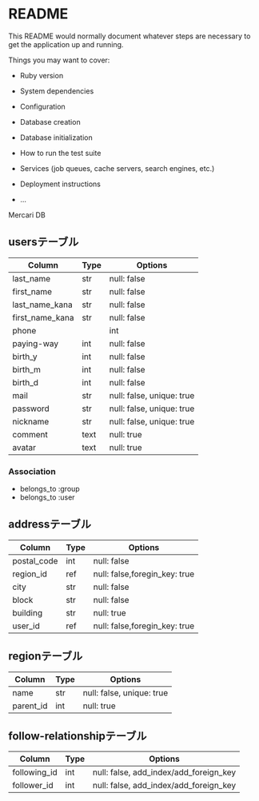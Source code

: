 # README

This README would normally document whatever steps are necessary to get the
application up and running.

Things you may want to cover:

* Ruby version

* System dependencies

* Configuration

* Database creation

* Database initialization

* How to run the test suite

* Services (job queues, cache servers, search engines, etc.)

* Deployment instructions

* ...

Mercari DB

## usersテーブル

|Column|Type|Options|
|------|----|-------|
|last_name|str|null: false|
|first_name|str|null: false|
|last_name_kana|str|null: false|
|first_name_kana|str|null: false|
|phone||int|null: false, unique: true|
|paying-way|int|null: false|
|birth_y|int|null: false|
|birth_m|int|null: false|
|birth_d|int|null: false|
|mail|str|null: false, unique: true|
|password|str|null: false, unique: true|
|nickname|str|null: false, unique: true|
|comment|text|null: true|
|avatar|text|null: true|

### Association
- belongs_to :group
- belongs_to :user

## addressテーブル

|Column|Type|Options|
|------|----|-------|
|postal_code|int|null: false|
|region_id|ref|null: false,foregin_key: true|
|city|str|null: false|
|block|str|null: false|
|building|str|null: true|
|user_id|ref|null: false,foregin_key: true|

## regionテーブル
|Column|Type|Options|
|------|----|-------|
|name|str|null: false, unique: true|
|parent_id|int|null: true|

## follow-relationshipテーブル
|Column|Type|Options|
|------|----|-------|
|following_id|int|null: false, add_index/add_foreign_key|
|follower_id|int|null: false, add_index/add_foreign_key|

